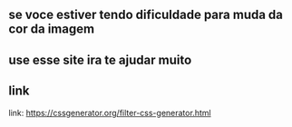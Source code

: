 ## se voce estiver tendo dificuldade para muda da cor da imagem

## use esse site ira te ajudar muito  

## link

link: https://cssgenerator.org/filter-css-generator.html